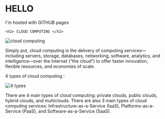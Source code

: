 <!DOCTYPE html>
<html>
  <body>
    <h1> HELLO </h1>
    <p> I'm hosted with GITHUB pages</p>
   <style>
    p {background-image: url('https://static.vecteezy.com/system/resources/previews/006/430/153/non_2x/hi-tech-background-abstract-digital-circle-illustrator-concept-   
        futuristic-background-and-blue-technology-free-vector.jpg');}
   </style> 
   
    <h2> CLOUD COMPUTING </h2>
 <img src="https://user-images.githubusercontent.com/96589133/180482720-05f5fd61-6b48-4f4f-b992-a8168c315e37.png" alt="cloud computing">

  <r> Simply put, cloud computing is the delivery of computing services—including servers, storage, databases, networking, software, analytics, and intelligence—over the Internet (“the cloud”) to offer faster innovation, flexible resources, and economies of scale.</r>
 
  <a> 4 types of cloud computing : </a>
    
  <img src="https://user-images.githubusercontent.com/96589133/180485299-3605ecb4-9ecd-4133-9ca3-f32b6ba3c404.png" alt="4 types">

<c>There are 4 main types of cloud computing: private clouds, public clouds, hybrid clouds, and multiclouds. There are also 3 main types of cloud computing services: Infrastructure-as-a-Service (IaaS), Platforms-as-a-Service (PaaS), and Software-as-a-Service (SaaS).</c>
  </body>
  </html>

